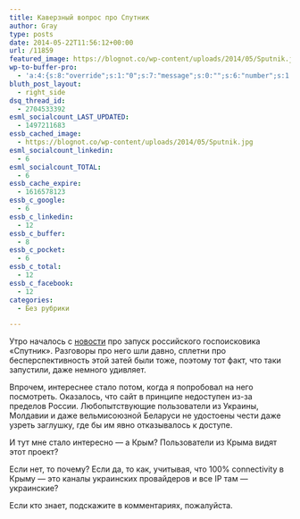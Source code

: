 ```yaml
---
title: Каверзный вопрос про Спутник
author: Gray
type: posts
date: 2014-05-22T11:56:12+00:00
url: /11859
featured_image: https://blognot.co/wp-content/uploads/2014/05/Sputnik.jpg
wp-to-buffer-pro:
  - 'a:4:{s:8:"override";s:1:"0";s:7:"message";s:0:"";s:6:"number";s:1:"1";s:16:"alternateMessage";s:0:"";}'
bluth_post_layout:
  - right_side
dsq_thread_id:
  - 2704533392
esml_socialcount_LAST_UPDATED:
  - 1497211683
essb_cached_image:
  - https://blognot.co/wp-content/uploads/2014/05/Sputnik.jpg
esml_socialcount_linkedin:
  - 6
esml_socialcount_TOTAL:
  - 6
essb_cache_expire:
  - 1616578123
essb_c_google:
  - 6
essb_c_linkedin:
  - 12
essb_c_buffer:
  - 8
essb_c_pocket:
  - 6
essb_c_total:
  - 12
essb_c_facebook:
  - 12
categories:
  - Без рубрики

---
```








Утро началось с <a href="http://www.searchengines.ru/news/archives/rostelekom_sputnik.html" target="_blank">новости</a> про запуск российского госпоисковика &#171;Спутник&#187;. Разговоры про него шли давно, сплетни про бесперспективность этой затей были тоже, поэтому тот факт, что таки запустили, даже немного удивляет.

Впрочем, интереснее стало потом, когда я попробовал на него посмотреть. Оказалось, что сайт в принципе недоступен из-за пределов России. Любопытствующие пользователи из Украины, Молдавии и даже вельмисоюзной Беларуси не удостоены чести даже узреть заглушку, где бы им явно отказывалось к доступе.

И тут мне стало интересно — а Крым? Пользователи из Крыма видят этот проект?

Если нет, то почему? Если да, то как, учитывая, что 100% connectivity в Крыму — это каналы украинских провайдеров и все IP там — украинские?

Если кто знает, подскажите в комментариях, пожалуйста.
